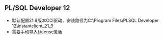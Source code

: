 ## PL/SQL Developer 12

- 默认配置21.9版本OCI驱动，安装路径为C:\Program Files\PLSQL Developer 12\instantclient_21_9
- 需要手动导入License激活
